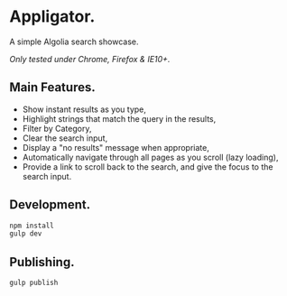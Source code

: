 # Appligator.

A simple Algolia search showcase.

*Only tested under Chrome, Firefox & IE10+.*

## Main Features.

- Show instant results as you type,
- Highlight strings that match the query in the results,
- Filter by Category,
- Clear the search input,
- Display a "no results" message when appropriate,
- Automatically navigate through all pages as you scroll (lazy loading),
- Provide a link to scroll back to the search, and give the focus to the search input.


## Development.

```bash
npm install
gulp dev
```

## Publishing.

```bash
gulp publish
```


